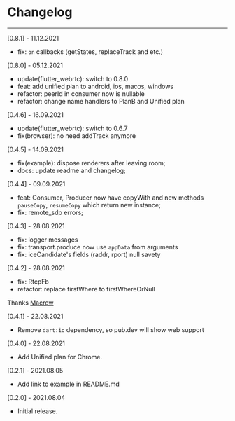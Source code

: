 # Changelog

--------------------------------------------
[0.8.1] - 11.12.2021

* fix: `on` callbacks (getStates, replaceTrack and etc.)

[0.8.0] - 05.12.2021

* update(flutter_webrtc): switch to 0.8.0
* feat: add unified plan to android, ios, macos, windows
* refactor: peerId in consumer now is nullable
* refactor: change name handlers to PlanB and Unified plan

[0.4.6] - 16.09.2021

* update(flutter_webrtc): switch to 0.6.7
* fix(browser): no need addTrack anymore

[0.4.5] - 14.09.2021

* fix(example): dispose renderers after leaving room;
* docs: update readme and changelog;

[0.4.4] - 09.09.2021

* feat: Consumer, Producer now have copyWith and new methods `pauseCopy`, `resumeCopy` which return new instance;
* fix: remote_sdp errors;

[0.4.3] - 28.08.2021

* fix: logger messages
* fix: transport.produce now use `appData` from arguments
* fix: iceCandidate's fields (raddr, rport) null savety 

[0.4.2] - 28.08.2021

* fix: RtcpFb
* refactor: replace firstWhere to firstWhereOrNull

Thanks [Macrow](https://github.com/Macrow)

[0.4.1] - 22.08.2021

* Remove `dart:io` dependency, so pub.dev will show web support

[0.4.0] - 22.08.2021

* Add Unified plan for Chrome.

[0.2.1] - 2021.08.05

* Add link to example in README.md

[0.2.0] - 2021.08.04

* Initial release.